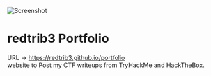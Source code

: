 ![Screenshot](/images/redtribe-sec.svg)
# redtrib3 Portfolio

URL -> https://redtrib3.github.io/portfolio  \
website to Post my CTF writeups from TryHackMe and HackTheBox.


